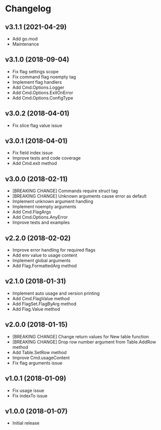 # Changelog

## v3.1.1 (2021-04-29)

- Add go.mod
- Maintenance

## v3.1.0 (2018-09-04)

- Fix flag settings scope
- Fix command flag noempty tag
- Implement flag handlers
- Add Cmd.Options.Logger
- Add Cmd.Options.ExitOnError
- Add Cmd.Options.ConfigType

## v3.0.2 (2018-04-01)

- Fix slice flag value issue

## v3.0.1 (2018-04-01)

- Fix field index issue
- Improve tests and code coverage
- Add Cmd.exit method

## v3.0.0 (2018-02-11)

- [BREAKING CHANGE] Commands require struct tag
- [BREAKING CHANGE] Unknown arguments cause error as default
- Implement unknown argument handling
- Implement noempty arguments
- Add Cmd.FlagArgs
- Add Cmd.Options.AnyError
- Improve tests and examples

## v2.2.0 (2018-02-02)

- Improve error handling for required flags
- Add env value to usage content
- Implement global arguments
- Add Flag.FormattedArg method

## v2.1.0 (2018-01-31)

- Implement auto usage and version printing
- Add Cmd.FlagValue method
- Add FlagSet.FlagByArg method
- Add Flag.Value method

## v2.0.0 (2018-01-15)

- [BREAKING CHANGE] Change return values for New table function
- [BREAKING CHANGE] Drop row number argument from Table.AddRow method
- Add Table.SetRow method
- Improve Cmd.usageContent
- Fix flag arguments issue

## v1.0.1 (2018-01-09)

- Fix usage issue
- Fix indexTo issue

## v1.0.0 (2018-01-07)

- Initial release
